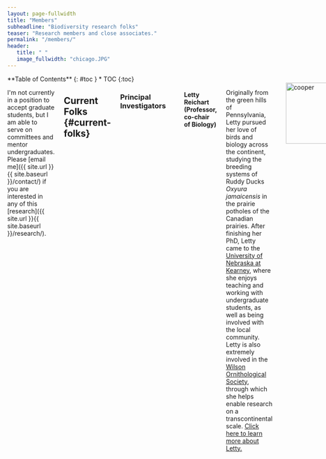 ```yaml
---
layout: page-fullwidth
title: "Members"
subheadline: "Biodiversity research folks"
teaser: "Research members and close associates."
permalink: "/members/"
header:
   title: " "
   image_fullwidth: "chicago.JPG"
---
```

<div class="row">
<div class="medium-4 medium-push-8 columns" markdown="1">
<div class="panel radius" markdown="1">
**Table of Contents**
{: #toc }
*  TOC
{:toc}
</div>
</div><!-- /.medium-4.columns -->

<div class="medium-8 medium-pull-4 columns" markdown="1">

I'm not currently in a position to accept graduate students, but I am able to serve on committees and mentor undergraduates. Please [email me]({{ site.url }}{{ site.baseurl }}/contact/) if you are interested in any of this [research]({{ site.url }}{{ site.baseurl }}/research/).
	
## Current Folks   {#current-folks}

### Principal Investigators
<br>

#### Letty Reichart (Professor, co-chair of Biology)
Originally from the green hills of Pennsylvania, Letty pursued her love of birds and biology across the continent, studying the breeding systems of Ruddy Ducks <i>Oxyura jamaicensis</i> in the prairie potholes of the Canadian prairies. After finishing her PhD, Letty came to the [University of Nebraska at Kearney](https://www.unk.edu/), where she enjoys teaching and working with undergraduate students, as well as being involved with the local community. Letty is also extremely involved in the [Wilson Ornithological Society](https://wilsonsociety.org/), through which she helps enable research on a transcontinental scale. [Click here to learn more about Letty.](https://www.unk.edu/academics/biology/faculty/letitia_reichart.php)
<br><br>

<img align="left" src="/images/cooper.jpg" alt="cooper" width="140" hspace="10"/>
#### Jacob C. Cooper (Assistant Professor)
Growing up in western Colorado, Jacob was fascinated by the diversity of birds in the southwestern "sky islands" and the patchy, limited distributions of plants and animals in this rugged region. Jacob now studies the ecology and evolution of (mostly) birds worldwide, focusing specifically on the ecology and distribution of North American birds and on the ecology and biogeography of African birds. Jacob is an Assistant Professor at the [University of Nebraska at Kearney](https://www.unk.edu/) since July 2023, and he is a Research Associate of the [Field Museum](https://www.fieldmuseum.org). Jacob is a Citizen of the [Cherokee Nation](https://cherokee.org/). [Click here to learn more about Jacob or view his CV]({{ site.url }}{{ site.baseurl }}/jcc/).
<br><br>

<img align="left" src="/images/eidem.jpg" alt="eidem" width="140" hspace="10"/>
#### Nate Eidem (Lecturer)
A recent convert to collecting bird-related data, Nate is a geographer by trade. He is especially interested in the relationships between river basins and the people, flora, and fauna that inhabit them. Equally adept at ArcGIS and wrestling, Nate has had a varied career that leaves him uniquely capable to tackle biodiversity related research questions. Nate is a Lecturer at the [University of Nebraska at Kearney](https://www.unk.edu/). [Click here to learn more about Nate.](https://www.unk.edu/academics/biology/faculty/nate_eidem.php)

--------

### Graduate Students
<br>

<img align="left" src="/images/eugene.jpeg" alt="huryn" width="140" hspace="10">
#### Eugene Huryn
Eugene is broadly interested in species ecology and diversification, especially as it relates to the evolution of diversity on earth. Eugene's research will focus on disentangling the dynamics of contact zones between closely related species in Nebraska. Eugene is a native of both Alberta and Alabama, having completed his undergraduate degree at the [University of Alabama](https://www.ua.edu/).
<br><br>

#### Cody McGregor
Cody is broadly interested in ornithology in general, having worked from Texas to North Carolina, but he has returned back to his home of Buffalo County to better understand how landscape changes (name afforestation) are affecting the prairie bird communities he holds near and dear. (Spoiler alert - Eastern Red Cedar <i>Juniperus virginianus</i> appears to be bad for prairie birds). Cody is originally from Gibbon, Nebraska, and completed his undergraduate degree at the [University of Nebraska-Lincoln](https://www.unl.edu/).
<br><br>

--------

### Undergrads
<br>
Students are listed alphabetically.
<br>
#### Daniel Flint
Intrigued by the dynamics of species' distributions near around his home in the Sandhills, Daniel will be working on niche ecology of birds that reach the edge of their range in Nebraska. New to ornithology (and still deciding on his future career path), he's working on honing his skills with photography and sound recording with the birds of the Great Plains.
<br><br>

#### HF

Born and raised in central Nebraska, HF is channeling her love of the Nebraska's prairies and rivers towards her research focused on habitat use and habitat quality in the Nebraska rainwater basin and Platte River valley. Her work is always tangentially related to her main interest, waterfowl, which she hopes to continue to study after her undergraduate career.

#### RH
Broadly interested in ornithology in general and experienced with studying everything from raptors to storks, RH's current research is focused on the dynamics of Eastern Screech-Owl <i>Megascops asio</i> populations in Kearney, Nebraska. Her work will help us better understand the dynamics of these species in an isolated patch of habitat near the western edge of their distribution and shed light on how these small owls have adapted to urban and rural habitats.

<img align="left" src="/images/peggy2.jpg" alt="peggy" width="140" hspace="10"/>
#### Peggy Huss
Interested in genetics and understanding evolutionary relationships, Peggy will be working on an extensive database of East African bird genomes. Her work will help uncover the evolutionary relationships across the sky islands of the Lacustrine Rift, and help us better understand the diversity of the region.
<br><br>

#### Darcey Taylor
Darcey is an undergraduate who is interested in wildlife and ecology. She is working on studying the contact zone between different populations of birds in the Great Plains, namely [*Pipilo*](https://en.wikipedia.org/wiki/Pipilo) towhees in the Nebraska Sandhills.
<br><br>

<img align="left" src="/images/ajelina.jpeg" alt="ajelina" width="140" hspace="10"/>
#### Ajelina Mijak
Ajelina comes to us from the aviation program to help with our data digitization project. Working closely with the Professor Laurinda Weisse and others at the UNK Library, her work will help make available original notes on the birds of Nebraska - some of which are over a century old! 
<br><br>

<img align="left" src="/images/roffman.jpg" alt="roffman" width="140" hspace="10"/>
#### Mike Roffman
Interested in historical dynamics of birds, Mike will be working with folks at the UNK library to digitize historical ornithological information and make it available for public use. He will use these data in his research to help understand how the avian landscape of Nebraska has changed through time.

--------
--------
	
## Past Folks   {#past-folks}

Folks are listed in reverse order of graduation or finishing research.

### Undergraduates
<br>

<img align="left" src="/images/maddie_cropped_resize.jpeg" alt="maddie" width="140" hspace="10">
#### Maddie Bengston
Maddie (UNK class of 2024) is known for her wide range of class and research experiences on her journey towards becoming a dermatologist. Using field surveys and computer modeling, Maddie worked towards improving our understanding of nocturnal bird distributions within the state of Nebraska. Maddie was a URF scholar at UNK working with Dr. Jacob C. Cooper & Dr. Letty Reichart.
<br><br>

<img align="left" src="/images/josh_bell.jpeg" alt="josh" width="140" hspace="10"/>
#### Josh G. Bell
Josh is broadly interested in ecology and conservation, and blends his holistic views of nature with hands-on and theoretical research. Josh was awarded a [K-INBRE Summer Scholar](https://www.k-inbre.org/) grant in 2023 to study the distribution of [Chihuahuan Meadowlarks *Sturnella lilianae*](https://en.wikipedia.org/wiki/Chihuahuan_meadowlark) in the grasslands of the southwestern United States. Josh is currently an undergrad at [Haskell Indian Nations University](https://www.haskell.edu/). Josh was advised by Dr. Jacob C. Cooper.
<br><br>

#### Mélusine Velde
Mélusine is broadly interested in conservation and biodiversity. Equally at home in the US and France, Mélusine has worked on a variety of projects on three continents, and her [undergraduate thesis](https://doi.org/10.1101/2023.01.13.523331) focused on testing the predictions of ecological niche models in Costa Rica. Mélusine completed a Masters at Imperial College, Silwood Park, and currently works for the [Cheshire Wildlife Trust](https://www.cheshirewildlifetrust.org.uk/) in the United Kingdom. Mélusine was advised by Dr. John M. Bates and Jacob C. Cooper.
<br><br>
	
<img align="left" src="/images/sara.jpg" alt="sara" width="140" hspace="10"/>
#### Sara Velásquez Restrepo
Sara is broadly interested in biodiversity and conservation, and enjoys birding and traveling. Her undergraduate thesis, advised by Jacob C. Cooper, was focused on studying ecological niche diversity in cotingas in South America. Sara is currently pursuing a Masters at the Universidad EAFIT in Medellín working on methods to use environmental DNA to detect rare taxa. She was recently awarded a Fulbright Fellowship to pursue a PhD at Louisiana State University in the United States.
<br><br>

This list is not yet complete.
	
--------
--------
	
## Other Members   {#other-members}
<br>

<img align="left" src="/images/gracie.jpg" alt="gracie" width="140" hspace="10"/>
#### Gracie Lou Cooper
Gracie is particularly interested in the temporal ecology of rabbits, squirrels, and opossums in her yard. She also studies physics related to spherical objects, particularly when these objects are thrown at high speed.